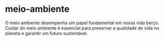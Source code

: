 # meio-ambiente
O meio ambiente desempenha um papel fundamental em nossa vida berço.
Cuidar do meio ambiente é essencial para preservar a qualidade de vida no planeta e garantir um futuro sustentável.

